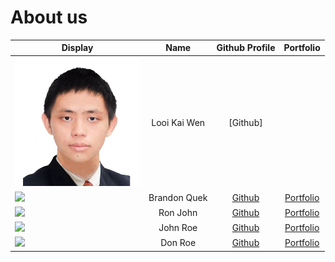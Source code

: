 # About us

Display | Name | Github Profile | Portfolio 
--------|:----:|:--------------:|:---------:
<img src="https://github.com/AY2021S1-CS2113-T16-1/tp/blob/master/docs/team/photos/kaiwen98.png" width="200"  /> | Looi Kai Wen | [Github]
![](https://via.placeholder.com/100.png?text=Photo) | Brandon Quek | [Github](https://github.com/bqxy) | [Portfolio](docs/team/bqxy.md)
![](https://via.placeholder.com/100.png?text=Photo) | Ron John | [Github](https://github.com/) | [Portfolio](docs/team/johndoe.md)
![](https://via.placeholder.com/100.png?text=Photo) | John Roe | [Github](https://github.com/) | [Portfolio](docs/team/johndoe.md)
![](https://via.placeholder.com/100.png?text=Photo) | Don Roe | [Github](https://github.com/) | [Portfolio](docs/team/johndoe.md)
